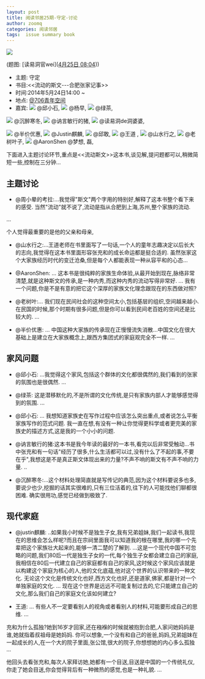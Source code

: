 ```yaml
---
layout: post
title: 阅读邻居25期-守定-讨论
author: zoomq
categories: 阅读邻居
tags:  issue summary book
---
```


![](http://ww3.sinaimg.cn/bmiddle/9b4cdbf4tw1efrihnz9k7j21501d8wk9.jpg)

(题图:
[读易洞官wei]([4月25日 08:04](http://weibo.com/2605505524/B1k3BtnU8?mod=weibotime)))



- 主题: 守定
- 书目:<<流动的斯文---合肥张家记事>>
- 时间:2014年5月24日14:00 ~
- 地点: [@706青年空间](http://weibo.com/n/706%E9%9D%92%E5%B9%B4%E7%A9%BA%E9%97%B4?from=feed&loc=at)
- 嘉宾:
![](http://tp3.sinaimg.cn/1662059594/30/5652523042/1) @邱小石,
![](http://tp4.sinaimg.cn/1194991743/30/1279875308/1) @杨早,
![](http://tp4.sinaimg.cn/1644081727/30/1279883004/1) @绿茶,

![](http://tp2.sinaimg.cn/1683654377/30/1296720889/1) @沉醉寒冬,
![](http://tp4.sinaimg.cn/1880167215/30/5613054763/0) @讷言敏行的猪,
![](http://tp3.sinaimg.cn/1067096902/30/5653392161/0) @读易洞de洞婆婆,

![](http://tp2.sinaimg.cn/1307043893/30/1299833152/1) @半价优惠,
![](http://tp2.sinaimg.cn/1476683097/30/40062253847/1) @Justin麒麟,
![](http://tp4.sinaimg.cn/1548762987/30/5608450614/1) @邱敢,
![](http://tp2.sinaimg.cn/1844628053/30/0/1) @王道 ,
![](http://tp2.sinaimg.cn/1844628053/30/0/1) @山水行之,
![](http://tp4.sinaimg.cn/1801325347/30/5605756958/1) @老树叶子,
![](http://tp2.sinaimg.cn/1652858397/30/5596641219/1) @AaronShen
@梦想,
磊,

下面进入主题讨论环节,重点是<<流动斯文>>这本书,谈见解,提问题都可以,稍微简短一些,控制在三分钟...


<!--more-->


## 主题讨论

- @周小晕的考拉:...我觉得"斯文"两个字用的特别好,解释了这本书整个看下来的感受. 当然"流动"就不说了,流动是指从合肥到上海,苏州,整个家族的流动. 

...

个人觉得最重要的是他的父亲和母亲,

- @山水行之:...王道老师在书里面写了一句话,一个人的童年志趣决定以后长大的志向,我觉得在这本书里面形容张充和的成长命运都是挺合适的. 虽然张家这个大家族经历时代的变迁沧桑,但是每个人都能表现一种从容平和的心态...

- @AaronShen: ... 这本书是很纯粹的家族生命体验,从最开始到现在,脉络非常清楚,就是这种斯文的传承,是一种内秀,而这种内秀的流动写得非常好. ...    我有一个问题,你是不是有意的把它这个深厚的家族文化理念跟现在的东西做对照?

-  @老树叶:... 我们现在民间社会的这种空间太小,包括基层的组织,空间越来越小. 在民国的时候,那个时期有很多问题,但是你可以看到民间老百姓的空间还是比较大的. ...

- @半价优惠: ... 中国这种大家族的传承现在正慢慢流失消散...中国文化在很大基础上是建立在大家族概念上,跟西方集团式的家庭观完全不一样. ...

## 家风问题

-  @邱小石: ...我觉得这个家风,包括这个群体的文化都很偶然的,我们看到的张家的氛围也是很偶然. ...

- @绿茶: 这是潜移默化的,不是所谓的文化传统,是只有家族内部人才能够感觉得到的氛围. ...

- @邱小石: ... 我想知道家族史在写作过程中应该怎么突出重点,或者说怎么平衡家族写作的范式问题. 我一直在想,有没有一种让你觉得更科学或者更完美的家族史的描述方式,这是我的一个小小的问题. 

- @讷言敏行的猪:这本书是我今年读的最好的一本书,看完以后非常受触动...书中张充和有一句话"经历了很多,什么生活都可以过,没有什么了不起的事,不要在乎",我想这是不是真正斯文体现出来的力量?不声不响的斯文有不声不响的力量. ..

- @沉醉寒冬:...这个材料处理简直就是写传记的典范,因为这个材料要说多也多,要说少也少,挖掘的话其实很难的,只有三位活着的,往下的人可能找他们聊都很困难. 确实很用功,感觉已经做到极致了. 

## 现代家庭

- @justin麒麟: ..如果我小时候不是独生子女,我有兄弟姐妹,我们一起读书,我现在的思维会怎么样呢?而且在宗祠里面我可以知道我的根在哪里,我的哪一个先辈把这个家族壮大起来的,能够一清二楚的了解到. ...这是一个现代中国不可忽略的问题,我们80后一代是独生子女的一代,每个独生子女都会建立自己的家庭,我相信在80后一代建立自己的家庭都有自己的家风,这时候这个家风应该就是以构建这个家庭为核心的人,他的文化底蕴,他对这个世界的认识带来的一种文化. 无论这个文化是传统文化也好,西方文化也好,还是道家,佛家,都是针对一个单独家庭的文化. 
...
现在这个世界是远远不可能复制过去的,它只能建立自己的文化,那么我们自己的家庭文化该如何建立?

- 王道: ... 有些人不一定要看别人的视角或者看别人的材料,可能要形成自己的思维.  ...

充和为什么孤独?她到16岁才回家,还在襁褓的时候就被抱到合肥,人家问她妈妈是谁,她就指着叔祖母是她妈妈. 你可以想象,一个没有和自己的爸爸,妈妈,兄弟姐妹在一起成长的人,在一个大的院子里面,张公馆,很大的院子,你想想她的内心多么孤独
...

他回头去看张充和,每次人家拜访她,她都有一个目送,目送是中国的一个传统礼仪,你走了她会目送,你会觉得背后有一种微热的感觉,也是一种礼貌. 
...


